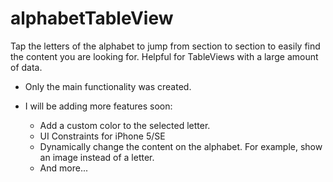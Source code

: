 # alphabetTableView

Tap the letters of the alphabet to jump from section to section to easily find the content you are looking for. 
Helpful for TableViews with a large amount of data. 

- Only the main functionality was created. 

- I will be adding more features soon:
    - Add a custom color to the selected letter. 
    - UI Constraints for iPhone 5/SE
    - Dynamically change the content on the alphabet. For example, show an image instead of a letter.
    - And more...
